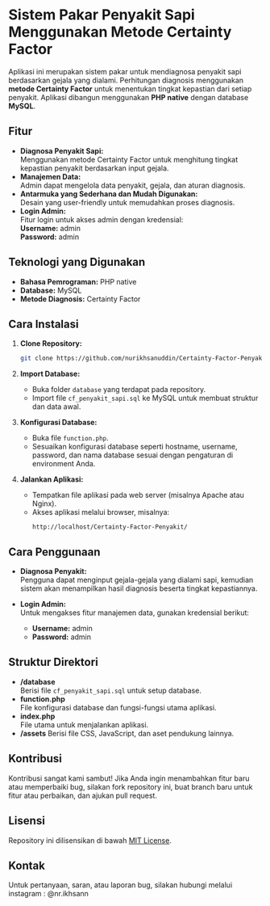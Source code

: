 # Sistem Pakar Penyakit Sapi Menggunakan Metode Certainty Factor

Aplikasi ini merupakan sistem pakar untuk mendiagnosa penyakit sapi berdasarkan gejala yang dialami. Perhitungan diagnosis menggunakan **metode Certainty Factor** untuk menentukan tingkat kepastian dari setiap penyakit. Aplikasi dibangun menggunakan **PHP native** dengan database **MySQL**.

## Fitur

- **Diagnosa Penyakit Sapi:**  
  Menggunakan metode Certainty Factor untuk menghitung tingkat kepastian penyakit berdasarkan input gejala.
- **Manajemen Data:**  
  Admin dapat mengelola data penyakit, gejala, dan aturan diagnosis.
- **Antarmuka yang Sederhana dan Mudah Digunakan:**  
  Desain yang user-friendly untuk memudahkan proses diagnosis.
- **Login Admin:**  
  Fitur login untuk akses admin dengan kredensial:  
  **Username:** admin  
  **Password:** admin

## Teknologi yang Digunakan

- **Bahasa Pemrograman:** PHP native
- **Database:** MySQL
- **Metode Diagnosis:** Certainty Factor

## Cara Instalasi

1. **Clone Repository:**

   ```bash
   git clone https://github.com/nurikhsanuddin/Certainty-Factor-Penyakit.git
   ```

2. **Import Database:**

   - Buka folder `database` yang terdapat pada repository.
   - Import file `cf_penyakit_sapi.sql` ke MySQL untuk membuat struktur dan data awal.

3. **Konfigurasi Database:**

   - Buka file `function.php`.
   - Sesuaikan konfigurasi database seperti hostname, username, password, dan nama database sesuai dengan pengaturan di environment Anda.

4. **Jalankan Aplikasi:**

   - Tempatkan file aplikasi pada web server (misalnya Apache atau Nginx).
   - Akses aplikasi melalui browser, misalnya:  
     ```
     http://localhost/Certainty-Factor-Penyakit/
     ```

## Cara Penggunaan

- **Diagnosa Penyakit:**  
  Pengguna dapat menginput gejala-gejala yang dialami sapi, kemudian sistem akan menampilkan hasil diagnosis beserta tingkat kepastiannya.
  
- **Login Admin:**  
  Untuk mengakses fitur manajemen data, gunakan kredensial berikut:
  - **Username:** admin
  - **Password:** admin

## Struktur Direktori

- **/database**  
  Berisi file `cf_penyakit_sapi.sql` untuk setup database.
- **function.php**  
  File konfigurasi database dan fungsi-fungsi utama aplikasi.
- **index.php**  
  File utama untuk menjalankan aplikasi.
- **/assets** 
  Berisi file CSS, JavaScript, dan aset pendukung lainnya.

## Kontribusi

Kontribusi sangat kami sambut! Jika Anda ingin menambahkan fitur baru atau memperbaiki bug, silakan fork repository ini, buat branch baru untuk fitur atau perbaikan, dan ajukan pull request.

## Lisensi

Repository ini dilisensikan di bawah [MIT License](LICENSE).

## Kontak

Untuk pertanyaan, saran, atau laporan bug, silakan hubungi melalui instagram : @nr.ikhsann

